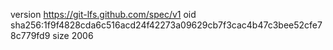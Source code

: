 version https://git-lfs.github.com/spec/v1
oid sha256:1f9f4828cda6c516acd24f42273a09629cb7f3cac4b47c3bee52cfe78c779fd9
size 2006
